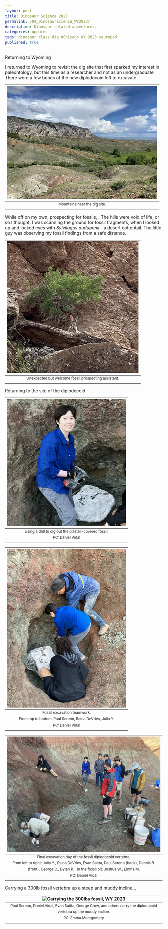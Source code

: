 ```yaml
---
layout: post
title: Dinosaur Science 2023
permalink: /04_DinosaurScience_WY2023/
description: Dinosaur-related adventures.
categories: updates
tags: dinosaur class dig UChicago WY 2023 sauropod
published: true
---
```


Returning to Wyoming

I returned to Wyoming to revisit the dig site that first sparked my interest in paleontology, but this time as a researcher and not as an undergraduate. There were a few bones of the new diplodocoid left to excavate. 

<!--
Traveling out West to unearth a new diplocodoid dinosaur - digging in the dirt with my bare hands, a geohammer, a jackhammer, covered in sweat, dirt, and plaster - was my first introduction to vertebrate paleontology. Guided by veteran paleontologist Prof. Paul Sereno, I and the other students of UChicago's 2019 Dinosaur Science course ventured into the rolling hills of Wyoming to the Jurassic Morrison Formation - home to famous dinosaurs such as *Allosaurus*, *Camarasaurus*, and *Stegosaurus* - to finish the excavation of a 15-ton diplodocoid. -->

| <img src="/assets/post-imgs/Mountains_WY2023.png" alt="Mountains near the dig site, WY 2023" width=480px> |
|:--:|
| <sup> Mountains near the dig site. </sup> |

While off on my own, prospecting for fossils, . The hills were void of life, or so I thought. I was scanning the ground for fossil fragments, when I looked up and locked eyes with *Sylvilagus audubonii* - a desert cottontail. The little guy was observing my fossil findings from a safe distance.

| <img src="/assets/post-imgs/Rabbit_WY2023.png" alt="Rabbit watching, WY 2023" width=420px> |
|:--:|
| <sup> Unexpected but welcome fossil prospecting assistant. </sup> |

Returning to the site of the diplodocoid

| <img src="/assets/post-imgs/Excavating_WY2023.png" alt="Using the drill at the dig site 1, WY 2023" width=380px> |
|:--:|
| <sup> Using a drill to dig out the plaster-covered fossil. <br> PC: Daniel Vidal </sup> |

| <img src="/assets/post-imgs/DrillingAway_WY2023.png" alt="Using the drill at the dig site 2, WY 2023" width=380px> |
|:--:|
| <sup> Fossil excavation teamwork. <br> From top to bottom: Paul Sereno, Raina DeVries, Julia Y. <br> PC: Daniel Vidal </sup> |

| <img src="/assets/post-imgs/SurroundingTheFossil_WY2023.png" alt="The fossil is almost ready!, WY 2023" width=600px> |
|:--:|
| <sup> Final excavation day of the fossil diplodocoid vertebra. <br> From left to right: Julia Y., Raina DeVries, Evan Saitta, Paul Sereno (back), Dennis R. (front), George C., Dylan P. &nbsp; In the fossil pit: Joshua W., Emma M. <br> PC: Daniel Vidal </sup> |

Carrying a 300lb fossil vertebra up a steep and muddy incline...

| <img src="/assets/post-imgs/FossilCarry_WY2023.gif" alt="Carrying the 300lbs fossil, WY 2023" width=420px> |
|:--:|
| <sup> Paul Sereno, Daniel Vidal, Evan Saitta, George Crow, and others carry the diplodocoid vertebra up the muddy incline. <br> PC: Emma Montgomery </sup> |
